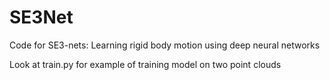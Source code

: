 # SE3Net
Code for SE3-nets: Learning rigid body motion using deep neural networks

Look at train.py for example of training model on two point clouds

